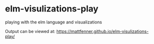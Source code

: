 # elm-visulizations-play
playing with the elm language and visualizations

Output can be viewed at: https://mattfenner.github.io/elm-visulizations-play/

